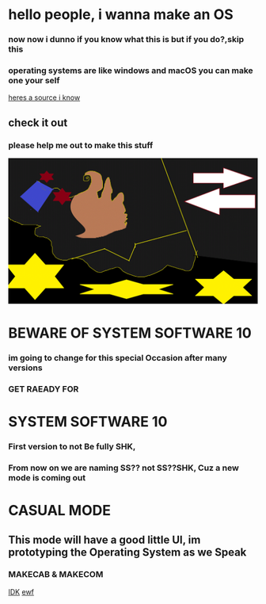 # hello people, i wanna make an OS
### now now i dunno if you know what this is but if you do?,skip this
### operating systems are like windows and macOS you can make one your self
[heres a source i know](https://www.geeksforgeeks.org/what-is-an-operating-system/)
## check it out
### please help me out to make this stuff
![LOGO OF project](./MBX18.gif)
# BEWARE OF SYSTEM SOFTWARE 10
### im going to change for this special Occasion after many versions
### GET RAEADY FOR
# SYSTEM SOFTWARE 10
### First version to not Be fully SHK,
### From now on we are naming SS?? not SS??SHK, Cuz a new mode is coming out
# CASUAL MODE
## This mode will have a good little UI, im prototyping the Operating System as we Speak
### MAKECAB & MAKECOM
[IDK](./MAKECAB.gif)
[ewf](./MAKECOM.gif)

